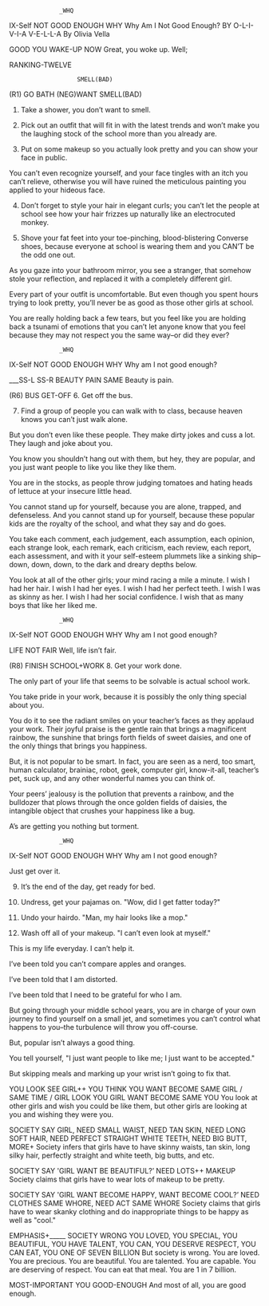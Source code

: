 				  _WHQ
IX-Self NOT GOOD ENOUGH WHY
Why Am I Not Good Enough?
BY O-L-I-V-I-A V-E-L-L-A
By Olivia Vella

GOOD YOU WAKE-UP NOW
Great, you woke up. Well;

RANKING-TWELVE

			           SMELL(BAD)
(R1) GO BATH (NEG)WANT SMELL(BAD)
1. Take a shower, you don’t want to smell.

2. Pick out an outfit that will fit in with the latest trends and won’t make you the laughing stock of the school more than you already are.

3. Put on some makeup so you actually look pretty and you can show your face in public.

You can’t even recognize yourself, and your face tingles with an itch you can’t relieve, otherwise you will have ruined the meticulous painting you applied to your hideous face.

4. Don’t forget to style your hair in elegant curls; you can’t let the people at school see how your hair frizzes up naturally like an electrocuted monkey.

5. Shove your fat feet into your toe-pinching, blood-blistering Converse shoes, because everyone at school is wearing them and you CAN’T be the odd one out.

As you gaze into your bathroom mirror, you see a stranger, that somehow stole your reflection, and replaced it with a completely different girl.

Every part of your outfit is uncomfortable. But even though you spent hours trying to look pretty, you’ll never be as good as those other girls at school.

You are really holding back a few tears, but you feel like you are holding back a tsunami of emotions that you can’t let anyone know that you feel because they may not respect you the same way–or did they ever?

				  _WHQ
IX-Self NOT GOOD ENOUGH WHY
Why am I not good enough?


___SS-L SS-R
BEAUTY PAIN SAME
Beauty is pain.

(R6) BUS GET-OFF
6. Get off the bus.

7. Find a group of people you can walk with to class, because heaven knows you can’t just walk alone.

But you don’t even like these people. They make dirty jokes and cuss a lot. They laugh and joke about you.

You know you shouldn’t hang out with them, but hey, they are popular, and you just want people to like you like they like them.

You are in the stocks, as people throw judging tomatoes and hating heads of lettuce at your insecure little head.

You cannot stand up for yourself, because you are alone, trapped, and defenseless. And you cannot stand up for yourself, because these popular kids are the royalty of the school, and what they say and do goes.

You take each comment, each judgement, each assumption, each opinion, each strange look, each remark, each criticism, each review, each report, each assessment, and with it your self-esteem plummets like a sinking ship–down, down, down, to the dark and dreary depths below.

You look at all of the other girls; your mind racing a mile a minute. I wish I had her hair. I wish I had her eyes. I wish I had her perfect teeth. I wish I was as skinny as her. I wish I had her social confidence. I wish that as many boys that like her liked me.

				  _WHQ
IX-Self NOT GOOD ENOUGH WHY
Why am I not good enough?

LIFE NOT FAIR
Well, life isn’t fair.

(R8) FINISH SCHOOL+WORK
8. Get your work done.

The only part of your life that seems to be solvable is actual school work.

You take pride in your work, because it is possibly the only thing special about you.

You do it to see the radiant smiles on your teacher’s faces as they applaud your work. Their joyful praise is the gentle rain that brings a magnificent rainbow, the sunshine that brings forth fields of sweet daisies, and one of the only things that brings you happiness.

But, it is not popular to be smart. In fact, you are seen as a nerd, too smart, human calculator, brainiac, robot, geek, computer girl, know-it-all, teacher’s pet, suck up, and any other wonderful names you can think of.

Your peers’ jealousy is the pollution that prevents a rainbow, and the bulldozer that plows through the once golden fields of daisies, the intangible object that crushes your happiness like a bug.

A’s are getting you nothing but torment.

				  _WHQ
IX-Self NOT GOOD ENOUGH WHY
Why am I not good enough?

Just get over it.



9. It’s the end of the day, get ready for bed.

10. Undress, get your pajamas on. "Wow, did I get fatter today?"

11. Undo your hairdo. "Man, my hair looks like a mop."

12. Wash off all of your makeup. "I can’t even look at myself."

This is my life everyday. I can’t help it.

I’ve been told you can’t compare apples and oranges.

I’ve been told that I am distorted.

I’ve been told that I need to be grateful for who I am.

But going through your middle school years, you are in charge of your own journey to find yourself on a small jet, and sometimes you can’t control what happens to you–the turbulence will throw you off-course.

But, popular isn’t always a good thing.

You tell yourself, "I just want people to like me; I just want to be accepted."

But skipping meals and marking up your wrist isn’t going to fix that.


YOU LOOK SEE GIRL++ YOU THINK YOU WANT BECOME SAME GIRL / SAME TIME / GIRL LOOK YOU GIRL WANT BECOME SAME YOU
You look at other girls and wish you could be like them, but other girls are looking at you and wishing they were you.

SOCIETY SAY GIRL, NEED SMALL WAIST, NEED TAN SKIN, NEED LONG SOFT HAIR, NEED PERFECT STRAIGHT WHITE TEETH, NEED BIG BUTT, MORE+
Society infers that girls have to have skinny waists, tan skin, long silky hair, perfectly straight and white teeth, big butts, and etc.

SOCIETY SAY 'GIRL WANT BE BEAUTIFUL?’ NEED LOTS++ MAKEUP
Society claims that girls have to wear lots of makeup to be pretty.

SOCIETY SAY 'GIRL WANT BECOME HAPPY, WANT BECOME COOL?’ NEED CLOTHES SAME WHORE, NEED ACT SAME WHORE
Society claims that girls have to wear skanky clothing and do inappropriate things to be happy as well as "cool."

EMPHASIS+_____
SOCIETY WRONG YOU LOVED, YOU SPECIAL, YOU BEAUTIFUL, YOU HAVE TALENT, YOU CAN, YOU DESERVE RESPECT, YOU CAN EAT, YOU ONE OF SEVEN BILLION
But society is wrong. You are loved. You are precious. You are beautiful. You are talented. You are capable. You are deserving of respect. You can eat that meal. You are 1 in 7 billion.

MOST-IMPORTANT YOU GOOD-ENOUGH
And most of all, you are good enough.
